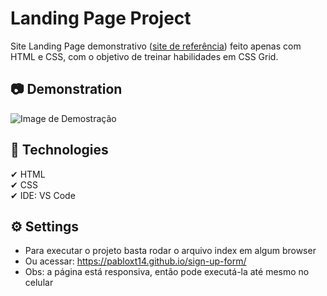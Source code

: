 # Landing Page Project
Site Landing Page demonstrativo ([site de referência](https://jolly-kalam-23776e.netlify.app/cssgridresponsive/)) feito apenas com HTML e CSS, com o objetivo de treinar habilidades em CSS Grid.

## 📷 Demonstration
<img src="./images/Demonstration_LandingPage.gif" alt="Image de Demostração"> 

## 🚀 Technologies
✔ HTML
<br>
✔ CSS
<br> 
✔ IDE: VS Code

## ⚙ Settings
* Para executar o projeto basta rodar o arquivo index em algum browser
* Ou acessar: https://pabloxt14.github.io/sign-up-form/
* Obs: a página está responsiva, então pode executá-la até mesmo no celular